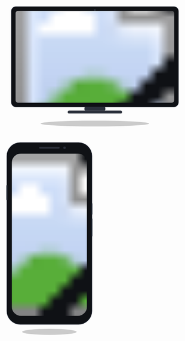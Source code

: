 
<a href="https://example.com" target="_blank" rel="noreferrer noopener" style="text-decoration:none;">
  <div style="display:flex; align-items:flex-start; gap:24px; flex-wrap:wrap;">
    <svg viewBox="0 0 900 620" width="760" style="max-width:100%; height:auto; display:block;">
      <ellipse cx="450" cy="600" rx="260" ry="14" fill="rgba(0,0,0,0.20)"/>
      <rect x="50" y="40" width="800" height="480" rx="22" fill="#0f1115" stroke="#1a1f2b" stroke-width="2"/>
      <circle cx="450" cy="56" r="4" fill="#2b2f3a"/>
      <defs>
        <clipPath id="deskScreen">
          <rect x="70" y="60" width="760" height="440" rx="12"/>
        </clipPath>
      </defs>
      <g clip-path="url(#deskScreen)">
        <image href="screenshots/desktop.png" x="70" y="60" width="760" height="440" preserveAspectRatio="xMidYMid slice"/>
      </g>
      <rect x="400" y="520" width="100" height="18" rx="6" fill="#2a2f3a"/>
      <rect x="320" y="538" width="260" height="14" rx="7" fill="#2a2f3a"/>
    </svg>
    <svg viewBox="0 0 320 660" width="260" style="max-width:100%; height:auto; display:block;">
      <ellipse cx="160" cy="645" rx="90" ry="10" fill="rgba(0,0,0,0.20)"/>
      <rect x="20" y="20" width="280" height="600" rx="44" fill="#0f1115" stroke="#1a1f2b" stroke-width="2"/>
      <defs>
        <clipPath id="phoneScreen">
          <rect x="36" y="56" width="248" height="536" rx="30"/>
        </clipPath>
      </defs>
      <rect x="126" y="34" width="68" height="6" rx="3" fill="#2b2f3a"/>
      <circle cx="210" cy="37" r="4" fill="#2b2f3a"/>
      <g clip-path="url(#phoneScreen)">
        <image href="screenshots/mobile.png" x="36" y="56" width="248" height="536" preserveAspectRatio="xMidYMid slice"/>
      </g>
      <rect x="18" y="160" width="4" height="50" rx="2" fill="#1f2531"/>
      <rect x="298" y="220" width="4" height="38" rx="2" fill="#1f2531"/>
      <rect x="298" y="270" width="4" height="60" rx="2" fill="#1f2531"/>
    </svg>
  </div>
</a>
